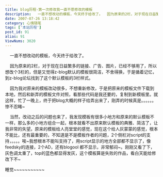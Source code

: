 ```yaml
---
title: blog历程-第一次修改我一直不愿修改的模板
description:   一直不想改动的模板，今天终于给改了。  因为原来的2栏，对于现在日益繁多的链接、广告、图片，已经不够用了，所以想改个3栏的，但是又觉得z-blog默认的模板很简洁，不舍得换，于是循着记忆，到z-blog论坛找到了这个默认模板的3栏样式。  因为我对原来的模板改动很多，不想重新修改，于是
date: 2007-07-26 13:18:42
category: 心情随笔
tags: ['本站历程']
post_id: 91
alias: 91
ViewNums: 3020
---
```


    一直不想改动的模板，今天终于给改了。

    因为原来的2栏，对于现在日益繁多的链接、广告、图片，已经不够用了，所以想改个3栏的，但是又觉得z-blog默认的模板很简洁，不舍得换，于是循着记忆，到z-blog论坛找到了这个默认模板的3栏样式。

    因为我对原来的模板改动很多，不想重新修改，于是把原来的模板文件下载到本地，然后和新弄的模板文件对照，看那些代码是我还要的，复制到新模板里。就这样，忙了一晚上，终于把blog大概的样子给弄出来了，刚弄的时候真是。。。。。。惨不忍睹~

    当然，改动之后的问题也来了，我发现模板有很多小地方和原来的默认模板不一样，那么多的小地方组合一起，根本就看不出原来默认模板的典雅、简洁了，让我非常的失望。原来的模板给人亮堂堂的感觉，现在这个给人灰蒙蒙的感觉，根本不能比，还有最重要的，不知道是不是模板作者的问题，2个侧栏对script的支持，。。。。唉~我想根本不能叫支持了，用script显示的地方全部都不显示了，像feedsky的连接，2个AD，还有blogool 都不显示，非常郁闷~。刚刚又看了下，灰色调太重了，top的蓝色都显得发灰，这个模板算是失败的作品，看白天能给修改下不~

睡觉~~~~~~~~~~~

